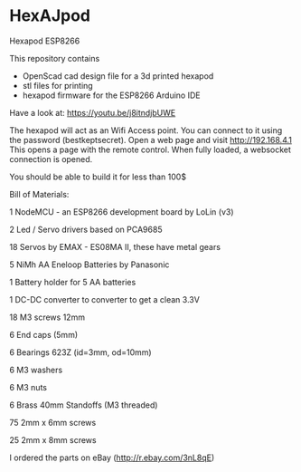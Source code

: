 # HexAJpod
Hexapod ESP8266

This repository contains

- OpenScad cad design file for a 3d printed hexapod
- stl files for printing
- hexapod firmware for the ESP8266 Arduino IDE

Have a look at: https://youtu.be/j8itndjbUWE

The hexapod will act as an Wifi Access point.
You can connect to it using the password (bestkeptsecret).
Open a web page and visit http://192.168.4.1 
This opens a page with the remote control.
When fully loaded, a websocket connection is opened.

You should be able to build it for less than 100$


Bill of Materials:

1 NodeMCU - an ESP8266 development board by LoLin (v3)

2 Led / Servo drivers based on PCA9685

18 Servos by EMAX - ES08MA II, these have metal gears

5 NiMh AA Eneloop Batteries by Panasonic 

1 Battery holder for 5 AA batteries

1 DC-DC converter to converter to get a clean 3.3V

18 M3 screws 12mm

6 End caps (5mm)

6 Bearings 623Z (id=3mm, od=10mm)

6 M3 washers

6 M3 nuts

6 Brass 40mm Standoffs (M3 threaded)

75 2mm x 6mm screws

25 2mm x 8mm screws

I ordered the parts on eBay (http://r.ebay.com/3nL8qE)

